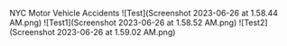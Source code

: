 NYC Motor Vehicle Accidents
![Test](Screenshot 2023-06-26 at 1.58.44 AM.png)
![Test1](Screenshot 2023-06-26 at 1.58.52 AM.png)
![Test2](Screenshot 2023-06-26 at 1.59.02 AM.png)

